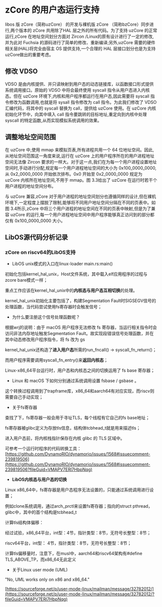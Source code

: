 # zCore 的用户态运行支持

libos 版 zCore（简称uzCore） 的开发与裸机版 zCore （简称bzCore）同步进行,两个版本的 zCore 共用除了HAL 层之外的所有代码。为了支持 uzCore  的正常运行,zCore 在地址空间划分方面对 Zircon /Linux的原有设计进行了一定的修改,并为此对 Fuchsia 的源码进行了简单的修改、重新编译;另外,uzCore 需要的硬件相关层(HAL)将完全由宿主 OS 提供支持,一个合理的 HAL 层接口划分也是为支持 uzCore做出的重要考虑。




## 修改 VDSO

VDSO 是由内核提供、并只读映射到用户态的动态链接库，以函数接口形式提供系统调用接口。原始的 VDSO 中将会最终使用 syscall 指令从用户态进入内核态。但在 uzCore 环境下,内核和用户程序都运行在用户态,因此需要将 syscall 指令修改为函数调用,也就是将 sysall 指令修改为 call 指令。为此我们修改了 VDSO 汇编代码，将其中的 syscall 替换为 call，提供给 uzCore 使用。在 uzCore 内核初始化环节中，向其中填入 call 指令要跳转的目标地址,重定向到内核中处理 syscall 的特定函数,从而实现模拟系统调用的效果。

## 调整地址空间范围

在 uzCore 中,使用 mmap 来模拟页表,所有进程共用一个 64 位地址空间。因此,从地址空间范围这一角度来说,运行在 uzCore 上的用户程序所在的用户进程地址空间无法像 Zircon 要求的一样大。对于这一点,我们在为每一个用户进程设置地址空间时,手动进行分配,规定每一个用户进程地址空间的大小为 0x100_0000_0000,从 0x2_0000_0000 开始依次排布。0x0 开始至 0x2_0000_0000 规定为 uzCore 内核所在地址空间,不用于 mmap。图 3.3给出了 uzCore 在运行时若干个用户进程的地址空间分布。

与 uzCore 兼容,zCore 对于用户进程的地址空间划分也遵循同样的设计,但在裸机环境下,一定程度上摆脱了限制,能够将不同用户地址空间分隔在不同的页表中。如图 3.4所示,zCore 中将三个用户进程的地址空间在不同的页表中映射,但是为了兼容 uzCore 的运行,每一个用户进程地址空间中用户程序能够真正访问到的部分都仅有 0x100_0000_0000 大小。


## LibOS源代码分析记录

### zCore on riscv64的LibOS支持

* LibOS unix模式的入口在linux-loader main.rs:main()

初始化包括kernel_hal_unix，Host文件系统，其中载入elf应用程序的过程与zcore bare模式一样；

重点工作应该在kernel_hal_unix中的**内核态与用户态互相切换**的处理。

kernel_hal_unix初始化主要包括了，构建Segmentation Fault时SIGSEGV信号的处理函数，当代码尝试使用fs寄存器时会触发信号；

* 为什么要注册这个信号处理函数呢？

根据wrj的说明：由于 macOS 用户程序无法修改 fs 寄存器，当运行相关指令时会访问非法内存地址触发Segmentation Fault。故实现段错误信号处理函数，并在其中动态修改用户程序指令，将 fs 改为 gs

kernel_hal_unix还构造了**进入用户态**所需的run_fncall() -> syscall_fn_return()；

而用户程序需要调用syscall_fn_entry()来**返回内核态**；

Linux-x86_64平台运行时，用户态和内核态之间的切换运用了 fs base 寄存器；

* Linux 和 macOS 下如何分别通过系统调用设置 fsbase / gsbase 。

这个转换过程调用到了trapframe库，x86_64和aarch64有对应实现，而riscv则需要自己手动实现；

* 关于fs寄存器

查找了下，fs寄存器一般会用于寻址TLS，每个线程有它自己的fs base地址；

fs寄存器被glibc定义为存放tls信息，结构体tcbhead_t就是用来描述tls；

进入用户态前，将内核栈指针保存在内核 glibc 的 TLS 区域中。

可参考一个运行时程序的代码转换工具：[https://github.com/DynamoRIO/dynamorio/issues/1568#issuecomment-239819506](https://github.com/DynamoRIO/dynamorio/issues/1568#issuecomment-239819506?fileGuid=VMAPV7ERl7HbpNqg)

* **LibOS内核态与用户态的切换**

Linux x86_64中，fs寄存器是用户态程序无法设置的，只能通过系统调用进行设置；

例如clone系统调用，通过arch_prctl来设置fs寄存器；指向的struct pthread，glibc中，其中的首个结构是tcbhead_t

计算tls结构体偏移：

经过试验，x86_64平台，int型：4节，指针类型：8节，无符号长整型：8节；

riscv64平台，int型： 4节，指针类型：8节，无符号长整型：8节；

计算tls偏移量时，注意下，在musl中，aarch64和riscv64架构有#define TLS_ABOVE_TP，而x86_64无此定义

* 关于Linux user mode (UML)

"No, UML works only on x86 and x86_64."

[https://sourceforge.net/p/user-mode-linux/mailman/message/32782012/](https://sourceforge.net/p/user-mode-linux/mailman/message/32782012/?fileGuid=VMAPV7ERl7HbpNqg)

